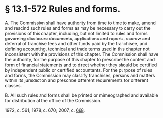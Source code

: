 # § 13.1-572 Rules and forms.

<p>A. The Commission shall have authority from time to time to make, amend and rescind such rules and forms as may be necessary to carry out the provisions of this chapter, including, but not limited to rules and forms governing disclosure documents, applications and reports, escrow and deferral of franchise fees and other funds paid by the franchisee, and defining accounting, technical and trade terms used in this chapter not inconsistent with the provisions of this chapter. The Commission shall have the authority, for the purpose of this chapter to prescribe the content and form of financial statements and to direct whether they should be certified by independent public or certified accountants. For the purpose of rules and forms, the Commission may classify franchises, persons and matters within its jurisdiction and prescribe different requirements for different classes.</p><p>B. All such rules and forms shall be printed or mimeographed and available for distribution at the office of the Commission.</p><p>1972, c. 561; 1978, c. 670; 2007, c. <a href='http://lis.virginia.gov/cgi-bin/legp604.exe?071+ful+CHAP0668'>668</a>.</p>